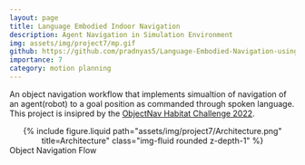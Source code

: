 ```yaml
---
layout: page
title: Language Embodied Indoor Navigation
description: Agent Navigation in Simulation Environment
img: assets/img/project7/mp.gif
github: https://github.com/pradnyas5/Language-Embodied-Navigation-using-Local-and-Global-Planners
importance: 7
category: motion planning
---
```

An object navigation workflow that implements simualtion of navigation of an agent(robot) to a goal position as commanded through spoken language.
This project is insipred by the [ObjectNav Habitat Challenge 2022](https://aihabitat.org/challenge/2022/).

<div class="row">
    <div class="col-sm mt-3 mt-md-0" align=center>
        {% include figure.liquid path="assets/img/project7/Architecture.png" title=Architecture" class="img-fluid rounded z-depth-1" %}
    </div>
</div>
<div class="caption">
   Object Navigation Flow
</div>